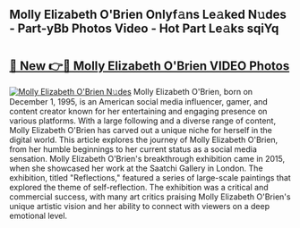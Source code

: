 ## Molly Elizabeth O'Brien Onlyf𝚊ns Le𝚊ked N𝚞des - Part-yBb Photos Video - Hot Part Le𝚊ks sqiYq

# <h2><a href="http://ac21230.deff.icu/?id=Molly+Elizabeth+O%27Brien">🔗 New 👉🔴 Molly Elizabeth O'Brien VIDEO Photos</a></h2>

[![Molly Elizabeth O'Brien N𝚞des](https://i.imgur.com/rIISA9y.gif)](http://ac21230.deff.icu/?id=Molly+Elizabeth+O%27Brien)
Molly Elizabeth O'Brien, born on December 1, 1995, is an American social media influencer, gamer, and content creator known for her entertaining and engaging presence on various platforms. With a large following and a diverse range of content, Molly Elizabeth O'Brien has carved out a unique niche for herself in the digital world. This article explores the journey of Molly Elizabeth O'Brien, from her humble beginnings to her current status as a social media sensation. Molly Elizabeth O'Brien's breakthrough exhibition came in 2015, when she showcased her work at the Saatchi Gallery in London. The exhibition, titled "Reflections," featured a series of large-scale paintings that explored the theme of self-reflection. The exhibition was a critical and commercial success, with many art critics praising Molly Elizabeth O'Brien's unique artistic vision and her ability to connect with viewers on a deep emotional level.
